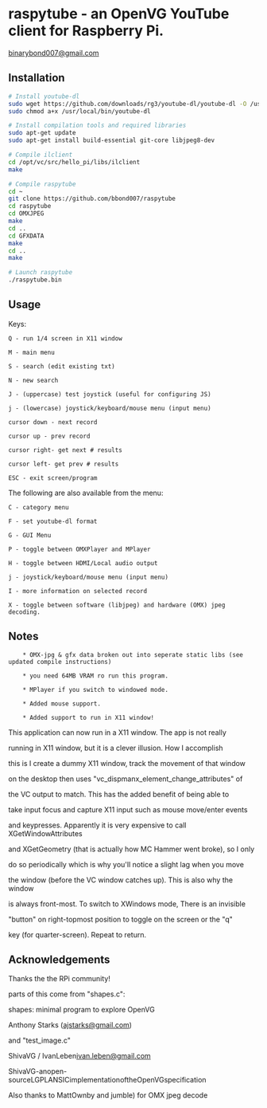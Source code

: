 # raspytube - an OpenVG YouTube client for Raspberry Pi.

binarybond007@gmail.com

## Installation

```sh
# Install youtube-dl
sudo wget https://github.com/downloads/rg3/youtube-dl/youtube-dl -O /usr/local/bin/youtube-dl
sudo chmod a+x /usr/local/bin/youtube-dl

# Install compilation tools and required libraries
sudo apt-get update
sudo apt-get install build-essential git-core libjpeg8-dev

# Compile ilclient
cd /opt/vc/src/hello_pi/libs/ilclient
make

# Compile raspytube
cd ~
git clone https://github.com/bbond007/raspytube
cd raspytube
cd OMXJPEG
make
cd ..
cd GFXDATA
make
cd ..
make

# Launch raspytube
./raspytube.bin
```

## Usage

Keys:
		
	Q - run 1/4 screen in X11 window

	M - main menu

	S - search (edit existing txt)

	N - new search

	J - (uppercase) test joystick (useful for configuring JS) 

	j - (lowercase) joystick/keyboard/mouse menu (input menu)

	cursor down - next record

	cursor up - prev record

	cursor right- get next # results

	cursor left- get prev # results

	ESC - exit screen/program
 
The following are also available from the menu:
		
	C - category menu

	F - set youtube-dl format
		
	G - GUI Menu 

	P - toggle between OMXPlayer and MPlayer 

	H - toggle between HDMI/Local audio output

	j - joystick/keyboard/mouse menu (input menu)

	I - more information on selected record

	X - toggle between software (libjpeg) and hardware (OMX) jpeg decoding.

## Notes

		* OMX-jpg & gfx data broken out into seperate static libs (see updated compile instructions)
		
		* you need 64MB VRAM ro run this program.

		* MPlayer if you switch to windowed mode.  

		* Added mouse support.

		* Added support to run in X11 window! 

This application can now run in a X11 window. The app is not really 

running in X11 window, but it is a clever illusion. How I accomplish 

this is I create a dummy X11 window, track the movement of that window 

on the desktop then uses "vc_dispmanx_element_change_attributes" of 

the VC output to match. This has the added benefit of being able to 

take input focus and capture X11 input such as mouse move/enter events 

and keypresses. Apparently it is very expensive to call XGetWindowAttributes 

and XGetGeometry (that is actually how MC Hammer went broke), so I only 

do so periodically which is why you'll notice a slight lag when you move 

the window (before the VC window catches up). This is also why the window 

is always front-most. To switch to XWindows mode, There is an invisible 

"button" on right-topmost position to toggle on the screen or the "q" 

key (for quarter-screen). Repeat to return.

## Acknowledgements

Thanks the the RPi community!

parts of this come from "shapes.c":

shapes: minimal program to explore OpenVG

Anthony Starks (ajstarks@gmail.com)

and "test_image.c"

ShivaVG / IvanLeben<ivan.leben@gmail.com>

ShivaVG-anopen-sourceLGPLANSICimplementationoftheOpenVGspecification

Also thanks to MattOwnby and jumble) for OMX jpeg decode 